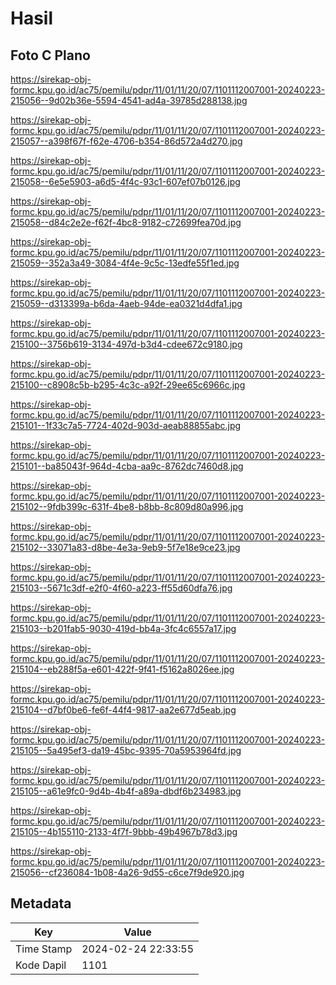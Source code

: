 # Hasil

## Foto C Plano

https://sirekap-obj-formc.kpu.go.id/ac75/pemilu/pdpr/11/01/11/20/07/1101112007001-20240223-215056--9d02b36e-5594-4541-ad4a-39785d288138.jpg

https://sirekap-obj-formc.kpu.go.id/ac75/pemilu/pdpr/11/01/11/20/07/1101112007001-20240223-215057--a398f67f-f62e-4706-b354-86d572a4d270.jpg

https://sirekap-obj-formc.kpu.go.id/ac75/pemilu/pdpr/11/01/11/20/07/1101112007001-20240223-215058--6e5e5903-a6d5-4f4c-93c1-607ef07b0126.jpg

https://sirekap-obj-formc.kpu.go.id/ac75/pemilu/pdpr/11/01/11/20/07/1101112007001-20240223-215058--d84c2e2e-f62f-4bc8-9182-c72699fea70d.jpg

https://sirekap-obj-formc.kpu.go.id/ac75/pemilu/pdpr/11/01/11/20/07/1101112007001-20240223-215059--352a3a49-3084-4f4e-9c5c-13edfe55f1ed.jpg

https://sirekap-obj-formc.kpu.go.id/ac75/pemilu/pdpr/11/01/11/20/07/1101112007001-20240223-215059--d313399a-b6da-4aeb-94de-ea0321d4dfa1.jpg

https://sirekap-obj-formc.kpu.go.id/ac75/pemilu/pdpr/11/01/11/20/07/1101112007001-20240223-215100--3756b619-3134-497d-b3d4-cdee672c9180.jpg

https://sirekap-obj-formc.kpu.go.id/ac75/pemilu/pdpr/11/01/11/20/07/1101112007001-20240223-215100--c8908c5b-b295-4c3c-a92f-29ee65c6966c.jpg

https://sirekap-obj-formc.kpu.go.id/ac75/pemilu/pdpr/11/01/11/20/07/1101112007001-20240223-215101--1f33c7a5-7724-402d-903d-aeab88855abc.jpg

https://sirekap-obj-formc.kpu.go.id/ac75/pemilu/pdpr/11/01/11/20/07/1101112007001-20240223-215101--ba85043f-964d-4cba-aa9c-8762dc7460d8.jpg

https://sirekap-obj-formc.kpu.go.id/ac75/pemilu/pdpr/11/01/11/20/07/1101112007001-20240223-215102--9fdb399c-631f-4be8-b8bb-8c809d80a996.jpg

https://sirekap-obj-formc.kpu.go.id/ac75/pemilu/pdpr/11/01/11/20/07/1101112007001-20240223-215102--33071a83-d8be-4e3a-9eb9-5f7e18e9ce23.jpg

https://sirekap-obj-formc.kpu.go.id/ac75/pemilu/pdpr/11/01/11/20/07/1101112007001-20240223-215103--5671c3df-e2f0-4f60-a223-ff55d60dfa76.jpg

https://sirekap-obj-formc.kpu.go.id/ac75/pemilu/pdpr/11/01/11/20/07/1101112007001-20240223-215103--b201fab5-9030-419d-bb4a-3fc4c6557a17.jpg

https://sirekap-obj-formc.kpu.go.id/ac75/pemilu/pdpr/11/01/11/20/07/1101112007001-20240223-215104--eb288f5a-e601-422f-9f41-f5162a8026ee.jpg

https://sirekap-obj-formc.kpu.go.id/ac75/pemilu/pdpr/11/01/11/20/07/1101112007001-20240223-215104--d7bf0be6-fe6f-44f4-9817-aa2e677d5eab.jpg

https://sirekap-obj-formc.kpu.go.id/ac75/pemilu/pdpr/11/01/11/20/07/1101112007001-20240223-215105--5a495ef3-da19-45bc-9395-70a5953964fd.jpg

https://sirekap-obj-formc.kpu.go.id/ac75/pemilu/pdpr/11/01/11/20/07/1101112007001-20240223-215105--a61e9fc0-9d4b-4b4f-a89a-dbdf6b234983.jpg

https://sirekap-obj-formc.kpu.go.id/ac75/pemilu/pdpr/11/01/11/20/07/1101112007001-20240223-215105--4b155110-2133-4f7f-9bbb-49b4967b78d3.jpg

https://sirekap-obj-formc.kpu.go.id/ac75/pemilu/pdpr/11/01/11/20/07/1101112007001-20240223-215056--cf236084-1b08-4a26-9d55-c6ce7f9de920.jpg


## Metadata

| Key        | Value               |
| ---------- | ------------------- |
| Time Stamp | 2024-02-24 22:33:55 |
| Kode Dapil | 1101                |



